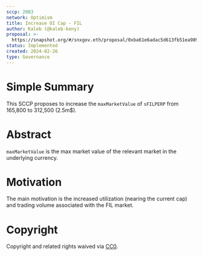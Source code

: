 ```yaml
---
sccp: 2083
network: Optimism
title: Increase OI Cap - FIL
author: Kaleb (@kaleb-keny)
proposal: >-
  https://snapshot.org/#/snxgov.eth/proposal/0xba61e6adac5d613fb51ea989f5d57abb357f1ec932abad705bd9bf1ea874c644
status: Implemented
created: 2024-02-26
type: Governance
---
```


# Simple Summary

This SCCP proposes to increase the `maxMarketValue` of `sFILPERP` from 165,800 to 312,500 (2.5m$).

# Abstract

`maxMarketValue` is the max market value of the relevant market in the underlying currency.

# Motivation

The main motivation is the increased utilization (nearing the current cap) and trading volume associated with the FIL market.

# Copyright

Copyright and related rights waived via [CC0](https://creativecommons.org/publicdomain/zero/1.0/).


